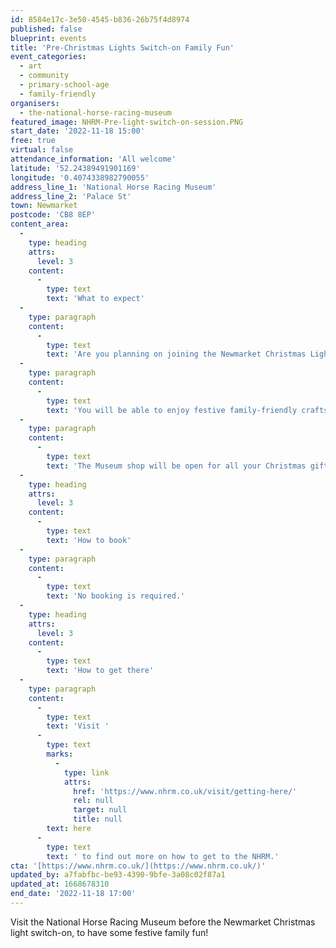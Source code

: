 ```yaml
---
id: 8584e17c-3e50-4545-b836-26b75f4d8974
published: false
blueprint: events
title: 'Pre-Christmas Lights Switch-on Family Fun'
event_categories:
  - art
  - community
  - primary-school-age
  - family-friendly
organisers:
  - the-national-horse-racing-museum
featured_image: NHRM-Pre-light-switch-on-session.PNG
start_date: '2022-11-18 15:00'
free: true
virtual: false
attendance_information: 'All welcome'
latitude: '52.24389491901169'
longitude: '0.4074338982790055'
address_line_1: 'National Horse Racing Museum'
address_line_2: 'Palace St'
town: Newmarket
postcode: 'CB8 8EP'
content_area:
  -
    type: heading
    attrs:
      level: 3
    content:
      -
        type: text
        text: 'What to expect'
  -
    type: paragraph
    content:
      -
        type: text
        text: 'Are you planning on joining the Newmarket Christmas Light switch-on? Then why not come to the National Horse Racing Museum from 15:00 to 17:00 to have some family fun? The museum will stay open for an extra hour ahead of the Christmas Lights Switch on. '
  -
    type: paragraph
    content:
      -
        type: text
        text: 'You will be able to enjoy festive family-friendly crafts, story-telling, and candy cane trail around Trainer''s House and King''s Yard.'
  -
    type: paragraph
    content:
      -
        type: text
        text: 'The Museum shop will be open for all your Christmas gift needs and The Bakery located in the King''s Yard will also be open, selling refreshments. '
  -
    type: heading
    attrs:
      level: 3
    content:
      -
        type: text
        text: 'How to book'
  -
    type: paragraph
    content:
      -
        type: text
        text: 'No booking is required.'
  -
    type: heading
    attrs:
      level: 3
    content:
      -
        type: text
        text: 'How to get there'
  -
    type: paragraph
    content:
      -
        type: text
        text: 'Visit '
      -
        type: text
        marks:
          -
            type: link
            attrs:
              href: 'https://www.nhrm.co.uk/visit/getting-here/'
              rel: null
              target: null
              title: null
        text: here
      -
        type: text
        text: ' to find out more on how to get to the NHRM.'
cta: '[https://www.nhrm.co.uk/](https://www.nhrm.co.uk/)'
updated_by: a7fabfbc-be93-4390-9bfe-3a08c02f87a1
updated_at: 1668678310
end_date: '2022-11-18 17:00'
---
```

Visit the National Horse Racing Museum before the Newmarket Christmas light switch-on, to have some festive family fun!
